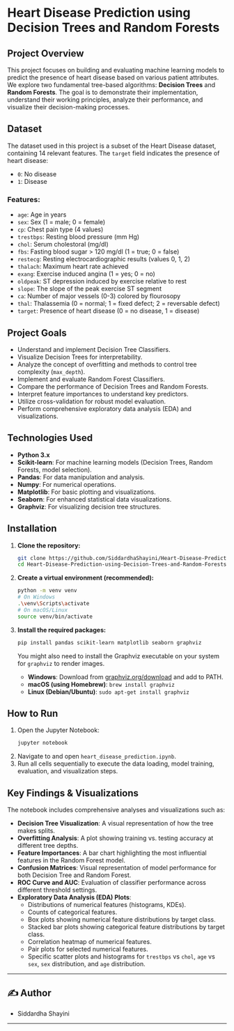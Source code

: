 # Heart Disease Prediction using Decision Trees and Random Forests

## Project Overview

This project focuses on building and evaluating machine learning models to predict the presence of heart disease based on various patient attributes. We explore two fundamental tree-based algorithms: **Decision Trees** and **Random Forests**. The goal is to demonstrate their implementation, understand their working principles, analyze their performance, and visualize their decision-making processes.

## Dataset

The dataset used in this project is a subset of the Heart Disease dataset, containing 14 relevant features. The `target` field indicates the presence of heart disease:

  - `0`: No disease
  - `1`: Disease

### Features:

  * `age`: Age in years
  * `sex`: Sex (1 = male; 0 = female)
  * `cp`: Chest pain type (4 values)
  * `trestbps`: Resting blood pressure (mm Hg)
  * `chol`: Serum cholestoral (mg/dl)
  * `fbs`: Fasting blood sugar \> 120 mg/dl (1 = true; 0 = false)
  * `restecg`: Resting electrocardiographic results (values 0, 1, 2)
  * `thalach`: Maximum heart rate achieved
  * `exang`: Exercise induced angina (1 = yes; 0 = no)
  * `oldpeak`: ST depression induced by exercise relative to rest
  * `slope`: The slope of the peak exercise ST segment
  * `ca`: Number of major vessels (0-3) colored by flourosopy
  * `thal`: Thalassemia (0 = normal; 1 = fixed defect; 2 = reversable defect)
  * `target`: Presence of heart disease (0 = no disease, 1 = disease)

## Project Goals

  * Understand and implement Decision Tree Classifiers.
  * Visualize Decision Trees for interpretability.
  * Analyze the concept of overfitting and methods to control tree complexity (`max_depth`).
  * Implement and evaluate Random Forest Classifiers.
  * Compare the performance of Decision Trees and Random Forests.
  * Interpret feature importances to understand key predictors.
  * Utilize cross-validation for robust model evaluation.
  * Perform comprehensive exploratory data analysis (EDA) and visualizations.

## Technologies Used

  * **Python 3.x**
  * **Scikit-learn**: For machine learning models (Decision Trees, Random Forests, model selection).
  * **Pandas**: For data manipulation and analysis.
  * **Numpy**: For numerical operations.
  * **Matplotlib**: For basic plotting and visualizations.
  * **Seaborn**: For enhanced statistical data visualizations.
  * **Graphviz**: For visualizing decision tree structures.

## Installation

1.  **Clone the repository:**

    ```bash
    git clone https://github.com/SiddardhaShayini/Heart-Disease-Prediction-using-Decision-Trees-and-Random-Forests.git
    cd Heart-Disease-Prediction-using-Decision-Trees-and-Random-Forests
    ```   

2.  **Create a virtual environment (recommended):**

    ```bash
    python -m venv venv
    # On Windows
    .\venv\Scripts\activate
    # On macOS/Linux
    source venv/bin/activate
    ```

3.  **Install the required packages:**

    ```bash
    pip install pandas scikit-learn matplotlib seaborn graphviz
    ```

    You might also need to install the Graphviz executable on your system for `graphviz` to render images.

      - **Windows**: Download from [graphviz.org/download](https://graphviz.org/download/) and add to PATH.
      - **macOS (using Homebrew)**: `brew install graphviz`
      - **Linux (Debian/Ubuntu)**: `sudo apt-get install graphviz`

## How to Run

1.  Open the Jupyter Notebook:
    ```bash
    jupyter notebook
    ```
2.  Navigate to and open `heart_disease_prediction.ipynb`.
3.  Run all cells sequentially to execute the data loading, model training, evaluation, and visualization steps.


## Key Findings & Visualizations

The notebook includes comprehensive analyses and visualizations such as:

  * **Decision Tree Visualization**: A visual representation of how the tree makes splits.
  * **Overfitting Analysis**: A plot showing training vs. testing accuracy at different tree depths.
  * **Feature Importances**: A bar chart highlighting the most influential features in the Random Forest model.
  * **Confusion Matrices**: Visual representation of model performance for both Decision Tree and Random Forest.
  * **ROC Curve and AUC**: Evaluation of classifier performance across different threshold settings.
  * **Exploratory Data Analysis (EDA) Plots**:
      * Distributions of numerical features (histograms, KDEs).
      * Counts of categorical features.
      * Box plots showing numerical feature distributions by target class.
      * Stacked bar plots showing categorical feature distributions by target class.
      * Correlation heatmap of numerical features.
      * Pair plots for selected numerical features.
      * Specific scatter plots and histograms for `trestbps` vs `chol`, `age` vs `sex`, `sex` distribution, and `age` distribution.


-----

## ✍️ Author

- Siddardha Shayini

-----
